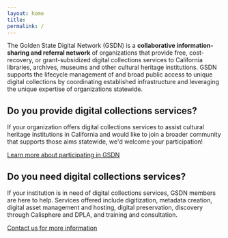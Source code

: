 ```yaml
---
layout: home
title: 
permalink: /
---
```


The Golden State Digital Network (GSDN) is a <strong>collaborative information-sharing and referral network</strong> of organizations that provide free, cost-recovery, or grant-subsidized digital collections services to California libraries, archives, museums and other cultural heritage institutions. GSDN supports the lifecycle management of and broad public access to unique digital collections by coordinating established infrastructure and leveraging the unique expertise of organizations statewide.

<div class="two-column">
    <div>
        <h2>Do you provide digital collections services?</h2>
        <p> If your organization offers digital collections services to assist cultural heritage institutions in California and would like to join a broader community that supports those aims statewide, we'd welcome your participation!</p>
        <div class="link-box">
            <a href="about">Learn more about participating in GSDN</a>
        </div>
    </div>
    <div>
        <h2>Do you need digital collections services?</h2>
        <p>If your institution is in need of digital collections services, GSDN members are here to help. Services offered include digitization, metadata creation, digital asset management and hosting, digital preservation, discovery through Calisphere and DPLA, and training and consultation.</p>
        <div class="link-box">
            <a class="primary-link" href="mailto:gsdn@cdlib.org">Contact us for more information</a>
        </div>
    </div>
</div>


